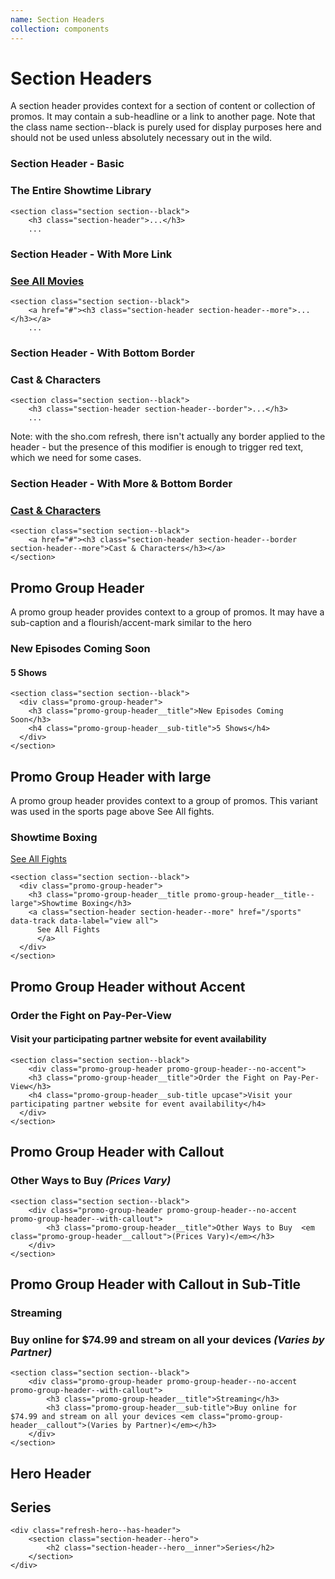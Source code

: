 ```yaml
---
name: Section Headers
collection: components
---
```


# Section Headers

A section header provides context for a section of content or collection of promos. It may contain a sub-headline or a link to another page. Note that the class name section--black is purely used for display purposes here and should not be used unless absolutely necessary out in the wild.

### Section Header - Basic

<section class="section section--black">
	<h3 class="section-header">The Entire Showtime Library</h3>
</section>

```
<section class="section section--black">
	<h3 class="section-header">...</h3>
	...
```

### Section Header - With More Link

<section class="section section--black">
	<a href="#"><h3 class="section-header section-header--more">See All Movies</h3></a>
</section>

```
<section class="section section--black">
	<a href="#"><h3 class="section-header section-header--more">...</h3></a>
	...
```

### Section Header - With Bottom Border

<section class="section section--black">
	<h3 class="section-header section-header--border">Cast & Characters</h3>
</section>

```
<section class="section section--black">
	<h3 class="section-header section-header--border">...</h3>
	...
```
Note: with the sho.com refresh, there isn't actually any border applied to the header - but the presence of this modifier is enough to trigger red text, which we need for some cases.

### Section Header - With More & Bottom Border

<section class="section section--black">
	<a href="#"><h3 class="section-header section-header--border section-header--more">Cast & Characters</h3></a>
</section>

```
<section class="section section--black">
	<a href="#"><h3 class="section-header section-header--border section-header--more">Cast & Characters</h3></a>
</section>
```

## Promo Group Header

A promo group header provides context to a group of promos. It may have a sub-caption and a flourish/accent-mark similar to the hero

<section class="section section--black">
  <div class="promo-group-header">
  	<h3 class="promo-group-header__title">New Episodes Coming Soon</h3>
  	<h4 class="promo-group-header__sub-title">5 Shows</h4>
  </div>
</section>

```
<section class="section section--black">
  <div class="promo-group-header">
  	<h3 class="promo-group-header__title">New Episodes Coming Soon</h3>
  	<h4 class="promo-group-header__sub-title">5 Shows</h4>
  </div>
</section>
```


## Promo Group Header with large
A promo group header provides context to a group of promos. This variant was used in the sports page above See All fights.

<section class="section section--black">
  <div class="promo-group-header">
  	<h3 class="promo-group-header__title promo-group-header__title--large">Showtime Boxing</h3>
   	<a class="section-header section-header--more" href="/sports" data-track data-label="view all">
	  See All Fights
	  </a>
  </div>
</section>

```
<section class="section section--black">
  <div class="promo-group-header">
  	<h3 class="promo-group-header__title promo-group-header__title--large">Showtime Boxing</h3>
   	<a class="section-header section-header--more" href="/sports" data-track data-label="view all">
	  See All Fights
	  </a>
  </div>
</section>
```

## Promo Group Header without Accent

<section class="section section--black">
	<div class="promo-group-header promo-group-header--no-accent">
    <h3 class="promo-group-header__title">Order the Fight on Pay-Per-View</h3>
    <h4 class="promo-group-header__sub-title upcase">Visit your participating partner website for event availability</h4>
  </div>
</section>

```
<section class="section section--black">
	<div class="promo-group-header promo-group-header--no-accent">
    <h3 class="promo-group-header__title">Order the Fight on Pay-Per-View</h3>
    <h4 class="promo-group-header__sub-title upcase">Visit your participating partner website for event availability</h4>
  </div>
</section>
```


## Promo Group Header with Callout

<section class="section section--black">
	<div class="promo-group-header promo-group-header--no-accent promo-group-header--with-callout">
		<h3 class="promo-group-header__title">Other Ways to Buy  <em class="promo-group-header__callout">(Prices Vary)</em></h3>
	</div>
</section>

```
<section class="section section--black">
	<div class="promo-group-header promo-group-header--no-accent promo-group-header--with-callout">
		<h3 class="promo-group-header__title">Other Ways to Buy  <em class="promo-group-header__callout">(Prices Vary)</em></h3>
	</div>
</section>
```

## Promo Group Header with Callout in Sub-Title

<section class="section section--black">
	<div class="promo-group-header promo-group-header--no-accent promo-group-header--with-callout">
		<h3 class="promo-group-header__title">Streaming</h3>
		<h3 class="promo-group-header__sub-title">Buy online for $74.99 and stream on all your devices <em class="promo-group-header__callout">(Varies by Partner)</em></h3>              
	</div>
</section>

```
<section class="section section--black">
	<div class="promo-group-header promo-group-header--no-accent promo-group-header--with-callout">
		<h3 class="promo-group-header__title">Streaming</h3>
		<h3 class="promo-group-header__sub-title">Buy online for $74.99 and stream on all your devices <em class="promo-group-header__callout">(Varies by Partner)</em></h3>              
	</div>
</section>
```

## Hero Header

<div class="refresh-hero--has-header">
	<section class="section-header--hero">
		<h2 class="section-header--hero__inner">Series</h2>
	</section>
</div>

```
<div class="refresh-hero--has-header">
	<section class="section-header--hero">
		<h2 class="section-header--hero__inner">Series</h2>
	</section>
</div>
```
